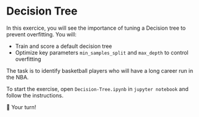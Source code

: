 # Decision Tree

In this exercice, you will see the importance of tuning a Decision tree to prevent overfitting. You will:

- Train and score a default decision tree
- Optimize key parameters `min_samples_split` and `max_depth` to control overfitting

The task is to identify basketball players who will have a long career run in the NBA.

To start the exercise, open `Decision-Tree.ipynb` in `jupyter notebook` and follow the instructions.

🚀 Your turn!
